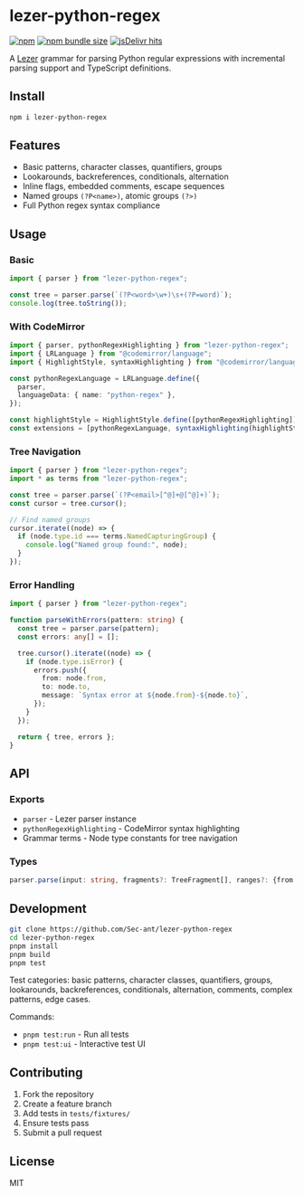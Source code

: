 # lezer-python-regex

[![npm](https://img.shields.io/npm/v/lezer-python-regex)](https://www.npmjs.com/package/lezer-python-regex/v/latest) [![npm bundle size](https://img.shields.io/bundlephobia/minzip/lezer-python-regex)](https://www.npmjs.com/package/lezer-python-regex/v/latest) [![jsDelivr hits](https://img.shields.io/jsdelivr/npm/hm/lezer-python-regex?color=%23ff5627)](https://cdn.jsdelivr.net/npm/lezer-python-regex@latest/)

A [Lezer](https://lezer.codemirror.net/) grammar for parsing Python regular expressions with incremental parsing support and TypeScript definitions.

## Install

```bash
npm i lezer-python-regex
```

## Features

- Basic patterns, character classes, quantifiers, groups
- Lookarounds, backreferences, conditionals, alternation
- Inline flags, embedded comments, escape sequences
- Named groups `(?P<name>)`, atomic groups `(?>)`
- Full Python regex syntax compliance

## Usage

### Basic

```ts
import { parser } from "lezer-python-regex";

const tree = parser.parse(`(?P<word>\w+)\s+(?P=word)`);
console.log(tree.toString());
```

### With CodeMirror

```ts
import { parser, pythonRegexHighlighting } from "lezer-python-regex";
import { LRLanguage } from "@codemirror/language";
import { HighlightStyle, syntaxHighlighting } from "@codemirror/language";

const pythonRegexLanguage = LRLanguage.define({
  parser,
  languageData: { name: "python-regex" },
});

const highlightStyle = HighlightStyle.define([pythonRegexHighlighting]);
const extensions = [pythonRegexLanguage, syntaxHighlighting(highlightStyle)];
```

### Tree Navigation

```ts
import { parser } from "lezer-python-regex";
import * as terms from "lezer-python-regex";

const tree = parser.parse(`(?P<email>[^@]+@[^@]+)`);
const cursor = tree.cursor();

// Find named groups
cursor.iterate((node) => {
  if (node.type.id === terms.NamedCapturingGroup) {
    console.log("Named group found:", node);
  }
});
```

### Error Handling

```ts
import { parser } from "lezer-python-regex";

function parseWithErrors(pattern: string) {
  const tree = parser.parse(pattern);
  const errors: any[] = [];

  tree.cursor().iterate((node) => {
    if (node.type.isError) {
      errors.push({
        from: node.from,
        to: node.to,
        message: `Syntax error at ${node.from}-${node.to}`,
      });
    }
  });

  return { tree, errors };
}
```

## API

### Exports

- `parser` - Lezer parser instance
- `pythonRegexHighlighting` - CodeMirror syntax highlighting
- Grammar terms - Node type constants for tree navigation

### Types

```ts
parser.parse(input: string, fragments?: TreeFragment[], ranges?: {from: number, to: number}[]): Tree
```

## Development

```bash
git clone https://github.com/Sec-ant/lezer-python-regex
cd lezer-python-regex
pnpm install
pnpm build
pnpm test
```

Test categories: basic patterns, character classes, quantifiers, groups, lookarounds, backreferences, conditionals, alternation, comments, complex patterns, edge cases.

Commands:

- `pnpm test:run` - Run all tests
- `pnpm test:ui` - Interactive test UI

## Contributing

1. Fork the repository
2. Create a feature branch
3. Add tests in `tests/fixtures/`
4. Ensure tests pass
5. Submit a pull request

## License

MIT

